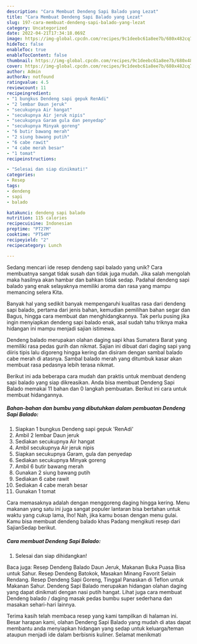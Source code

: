 ```yaml
---
description: "Cara Membuat Dendeng Sapi Balado yang Lezat"
title: "Cara Membuat Dendeng Sapi Balado yang Lezat"
slug: 197-cara-membuat-dendeng-sapi-balado-yang-lezat
category: Uncategorized
date: 2022-04-21T17:34:18.069Z
image: https://img-global.cpcdn.com/recipes/9c1deebc61a8ee7b/680x482cq70/dendeng-sapi-balado-foto-resep-utama.jpg
hideToc: false
enableToc: true
enableTocContent: false
thumbnail: https://img-global.cpcdn.com/recipes/9c1deebc61a8ee7b/680x482cq70/dendeng-sapi-balado-foto-resep-utama.jpg
cover: https://img-global.cpcdn.com/recipes/9c1deebc61a8ee7b/680x482cq70/dendeng-sapi-balado-foto-resep-utama.jpg
author: Admin
authorAv: notfound
ratingvalue: 4.5
reviewcount: 11
recipeingredient:
- "1 bungkus Dendeng sapi gepuk RenAdi"
- "2 lembar Daun jeruk"
- "secukupnya Air hangat"
- "secukupnya Air jeruk nipis"
- "secukupnya Garam gula dan penyedap"
- "secukupnya Minyak goreng"
- "6 butir bawang merah"
- "2 siung bawang putih"
- "6 cabe rawit"
- "4 cabe merah besar"
- "1 tomat"
recipeinstructions:

- "Selesai dan siap dinikmati!"
categories:
- Resep
tags:
- dendeng
- sapi
- balado

katakunci: dendeng sapi balado 
nutrition: 115 calories
recipecuisine: Indonesian
preptime: "PT27M"
cooktime: "PT54M"
recipeyield: "2"
recipecategory: Lunch

---
```





Sedang mencari ide resep dendeng sapi balado yang unik? Cara membuatnya sangat tidak susah dan tidak juga mudah. Jika salah mengolah maka hasilnya akan hambar dan bahkan tidak sedap. Padahal dendeng sapi balado yang enak selayaknya memiliki aroma dan rasa yang mampu memancing selera Kita.





Banyak hal yang sedikit banyak mempengaruhi kualitas rasa dari dendeng sapi balado, pertama dari jenis bahan, kemudian pemilihan bahan segar dan Bagus, hingga cara membuat dan menghidangkannya. Tak perlu pusing jika ingin menyiapkan dendeng sapi balado enak,      asal sudah tahu triknya maka hidangan ini mampu menjadi sajian istimewa.














Dendeng balado merupakan olahan daging sapi khas Sumatera Barat yang memiliki rasa pedas gurih dan nikmat. Sajian ini dibuat dari daging sapi yang diiris tipis lalu digoreng hingga kering dan disiram dengan sambal balado cabe merah di atasnya. Sambal balado merah yang ditumbuk kasar akan membuat rasa pedasnya lebih terasa nikmat.






Berikut ini ada beberapa cara mudah dan praktis untuk membuat dendeng sapi balado yang siap dikreasikan. Anda bisa membuat Dendeng Sapi Balado memakai 11 bahan dan 0 langkah pembuatan. Berikut ini cara untuk membuat hidangannya.

<!--inarticleads1-->

##### Bahan-bahan dan bumbu yang dibutuhkan dalam pembuatan Dendeng Sapi Balado:

1. Siapkan 1 bungkus Dendeng sapi gepuk &#39;RenAdi&#39;
1. Ambil 2 lembar Daun jeruk
1. Sediakan secukupnya Air hangat
1. Ambil secukupnya Air jeruk nipis
1. Siapkan secukupnya Garam, gula dan penyedap
1. Sediakan secukupnya Minyak goreng
1. Ambil 6 butir bawang merah
1. Gunakan 2 siung bawang putih
1. Sediakan 6 cabe rawit
1. Sediakan 4 cabe merah besar
1. Gunakan 1 tomat


Cara memasaknya adalah dengan menggoreng daging hingga kering. Menu makanan yang satu ini juga sangat populer lantaran bisa bertahan untuk waktu yang cukup lama, lho! Nah, jika kamu bosan dengan menu gulai. Kamu bisa membuat dendeng balado khas Padang mengikuti resep dari SajianSedap berikut. 

<!--inarticleads2-->

##### Cara membuat Dendeng Sapi Balado:


1. Selesai dan siap dihidangkan!

Baca juga: Resep Dendeng Balado Daun Jeruk, Makanan Buka Puasa Bisa untuk Sahur. Resep Dendeng Batokok, Masakan Minang Favorit Selain Rendang. Resep Dendeng Sapi Goreng, Tinggal Panaskan di Teflon untuk Makanan Sahur. Dendeng Sapi Balado merupakan hidangan olahan daging yang dapat dinikmati dengan nasi putih hangat. Lihat juga cara membuat Dendeng balado / daging masak pedas bumbu super sederhana dan masakan sehari-hari lainnya. 

Terima kasih telah membaca resep yang kami tampilkan di halaman ini. Besar harapan kami, olahan Dendeng Sapi Balado yang mudah di atas dapat membantu anda menyiapkan hidangan yang sedap untuk keluarga/teman ataupun menjadi ide dalam berbisnis kuliner. Selamat menikmati
